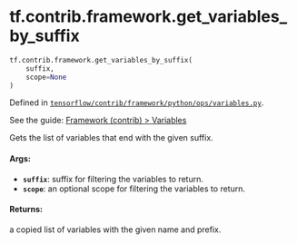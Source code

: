 <div itemscope itemtype="http://developers.google.com/ReferenceObject">
<meta itemprop="name" content="tf.contrib.framework.get_variables_by_suffix" />
</div>

# tf.contrib.framework.get_variables_by_suffix

``` python
tf.contrib.framework.get_variables_by_suffix(
    suffix,
    scope=None
)
```



Defined in [`tensorflow/contrib/framework/python/ops/variables.py`](https://www.tensorflow.org/code/tensorflow/contrib/framework/python/ops/variables.py).

See the guide: [Framework (contrib) > Variables](../../../../../api_guides/python/contrib.framework.md#Variables)

Gets the list of variables that end with the given suffix.

#### Args:

* <b>`suffix`</b>: suffix for filtering the variables to return.
* <b>`scope`</b>: an optional scope for filtering the variables to return.


#### Returns:

a copied list of variables with the given name and prefix.